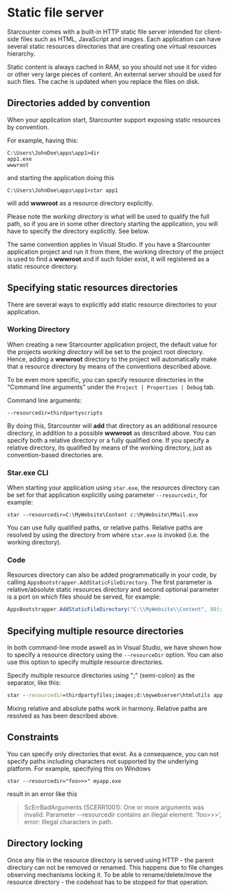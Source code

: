 # Static file server

Starcounter comes with a built-in HTTP static file server intended for client-side files such as HTML, JavaScript and images. Each application can have several static resources directories that are creating one virtual resources hierarchy.

Static content is always cached in RAM, so you should not use it for video or other very large pieces of content. An external server should be used for such files. The cache is updated when you replace the files on disk.

## Directories added by convention
When your application start, Starcounter support exposing static resources by convention.

For example, having this:

```
C:\Users\JohnDoe\apps\app1>dir
app1.exe
wwwroot
```

and starting the application doing this

```
C:\Users\JohnDoe\apps\app1>star app1
```

will add **wwwroot** as a resource directory explicitly.

Please note the *working directory* is what will be used to qualify the full path, so if you are in some other directory starting the application, you will have to specify the directory explicitly. See below.

The same convention applies in Visual Studio. If you have a Starcounter application project and run it from there, the working directory of the project is used to find a **wwwroot** and if such folder exist, it will registered as a static resource directory.

## Specifying static resources directories

There are several ways to explicitly add static resource directories to your application.

### Working Directory

When creating a new Starcounter application project, the default value for the projects *working directory* will be set to the project root directory. Hence, adding a **wwwroot** directory to the project will automatically make that a resource directory by means of the conventions described above.

To be even more specific, you can specify resource directories in the "Command line arguments" under the `Project | Properties | Debug` tab.

Command line arguments:
```
--resourcedir=thirdpartyscripts
```

By doing this, Starcounter will **add** that directory as an additional resource directory, in addition to a possible **wwwroot** as described above. You can specify both a relative directory or a fully qualified one. If you specify a relative directory, its qualified by means of the working directory, just as convention-based directories are.

### Star.exe CLI

When starting your application using `star.exe`, the resources directory can be set for that application explicitly using parameter `--resourcedir`, for example:

```
star --resourcedir=C:\MyWebsite\Content c:\MyWebsite\PMail.exe
```

You can use fully qualified paths, or relative paths. Relative paths are resolved by using the directory from where `star.exe` is invoked (i.e. the working directory).

### Code

Resources directory can also be added programmatically in your code, by calling `AppsBootstrapper.AddStaticFileDirectory`. The first parameter is relative/absolute static resources directory and second optional parameter is a port on which files should be served, for example: 

```cs
AppsBootstrapper.AddStaticFileDirectory("C:\\MyWebsite\\Content", 80);
```

## Specifying multiple resource directories
In both command-line mode aswell as in Visual Studio, we have shown how to specify a resource directory using the `--resourceDir` option. You can also use this option to specify multiple resource directories.

Specify multiple resource directories using ";" (semi-colon) as the separator, like this:

```cmd
star --resourcedir=thirdpartyfiles;images;d:\mywebserver\htmlutils app.exe
```

Mixing relative and absolute paths work in harmony. Relative paths are resolved as has been described above.

## Constraints
You can specify only directories that exist. As a consequence, you can not specify paths including characters not supported by the underlying platform. For example, specifying this on Windows

```
star --resourcedir="foo>>>" myapp.exe
```

result in an error like this

> ScErrBadArguments (SCERR1001): One or more arguments was invalid. Parameter --resourcedir contains an illegal element: 'foo>>>', error: Illegal characters in path.

## Directory locking 

Once any file in the resource directory is served using HTTP - the parent directory can not be removed or renamed. This happens due to file changes observing mechanisms locking it. To be able to rename/delete/move the resource directory - the codehost has to be stopped for that operation.